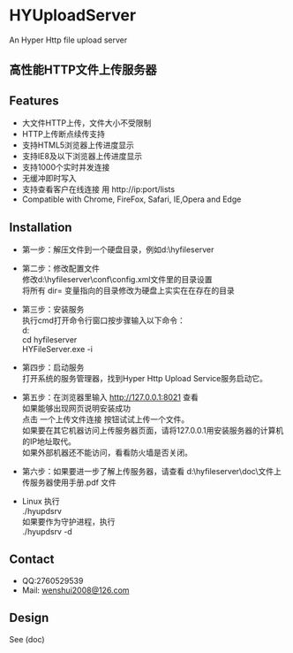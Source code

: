 # HYUploadServer
An Hyper Http file upload server

## 高性能HTTP文件上传服务器

## Features
- 大文件HTTP上传，文件大小不受限制
- HTTP上传断点续传支持
- 支持HTML5浏览器上传进度显示
- 支持IE8及以下浏览器上传进度显示
- 支持1000个实时并发连接
- 无缓冲即时写入
- 支持查看客户在线连接 用 http://ip:port/lists 
- Compatible with Chrome, FireFox, Safari, IE,Opera and Edge

## Installation
- 第一步：解压文件到一个硬盘目录，例如d:\hyfileserver

- 第二步：修改配置文件 <br>
        修改d:\hyfileserver\conf\config.xml文件里的目录设置 <br>
        将所有 dir= 变量指向的目录修改为硬盘上实实在在存在的目录 <br>
        
- 第三步：安装服务 <br/>
        执行cmd打开命令行窗口按步骤输入以下命令： <br/>
        d:  <br/>
        cd hyfileserver<br/>
        HYFileServer.exe -i  <br/>   
        
- 第四步：启动服务 <br/>
        打开系统的服务管理器，找到Hyper Http Upload Service服务启动它。
                
- 第五步：在浏览器里输入 http://127.0.0.1:8021 查看 <br>
        如果能够出现网页说明安装成功 <br>
        点击 一个上传文件连接 按钮试试上传一个文件。 <br>
        如果要在其它机器访问上传服务器页面，请将127.0.0.1用安装服务器的计算机的IP地址取代。 <br>
        如果外部机器还不能访问，看看防火墙是否关闭。 <br>
        
- 第六步：如果要进一步了解上传服务器，请查看 d:\hyfileserver\doc\文件上传服务器使用手册.pdf 文件

- Linux
  执行  <br>
  ./hyupdsrv  <br>
  如果要作为守护进程，执行  <br>
  ./hyupdsrv -d

## Contact
- QQ:2760529539
- Mail: wenshui2008@126.com

## Design
See (doc)






